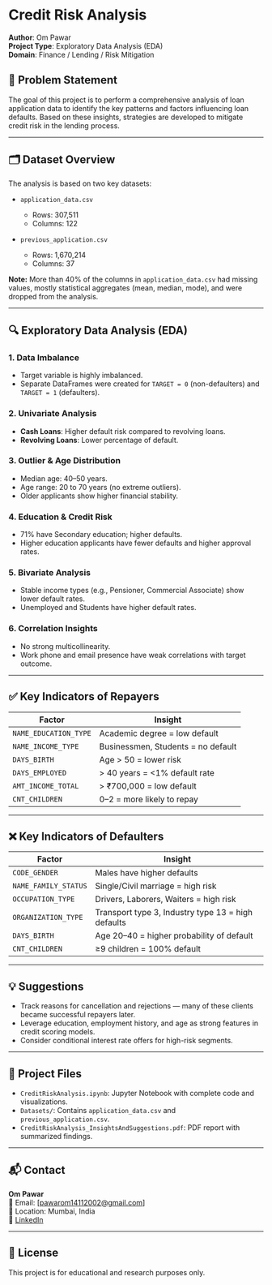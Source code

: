 # Credit Risk Analysis

**Author**: Om Pawar  
**Project Type**: Exploratory Data Analysis (EDA)  
**Domain**: Finance / Lending / Risk Mitigation

## 📌 Problem Statement

The goal of this project is to perform a comprehensive analysis of loan application data to identify the key patterns and factors influencing loan defaults. Based on these insights, strategies are developed to mitigate credit risk in the lending process.

---

## 🗂️ Dataset Overview

The analysis is based on two key datasets:

- `application_data.csv`  
  - Rows: 307,511  
  - Columns: 122  

- `previous_application.csv`  
  - Rows: 1,670,214  
  - Columns: 37  

**Note:** More than 40% of the columns in `application_data.csv` had missing values, mostly statistical aggregates (mean, median, mode), and were dropped from the analysis.

---

## 🔍 Exploratory Data Analysis (EDA)

### 1. Data Imbalance
- Target variable is highly imbalanced.
- Separate DataFrames were created for `TARGET = 0` (non-defaulters) and `TARGET = 1` (defaulters).

### 2. Univariate Analysis
- **Cash Loans**: Higher default risk compared to revolving loans.
- **Revolving Loans**: Lower percentage of default.

### 3. Outlier & Age Distribution
- Median age: 40–50 years.
- Age range: 20 to 70 years (no extreme outliers).
- Older applicants show higher financial stability.

### 4. Education & Credit Risk
- 71% have Secondary education; higher defaults.
- Higher education applicants have fewer defaults and higher approval rates.

### 5. Bivariate Analysis
- Stable income types (e.g., Pensioner, Commercial Associate) show lower default rates.
- Unemployed and Students have higher default rates.

### 6. Correlation Insights
- No strong multicollinearity.
- Work phone and email presence have weak correlations with target outcome.

---

## ✅ Key Indicators of Repayers

| Factor | Insight |
|--------|---------|
| `NAME_EDUCATION_TYPE` | Academic degree = low default |
| `NAME_INCOME_TYPE` | Businessmen, Students = no default |
| `DAYS_BIRTH` | Age > 50 = lower risk |
| `DAYS_EMPLOYED` | > 40 years = <1% default rate |
| `AMT_INCOME_TOTAL` | > ₹700,000 = low default |
| `CNT_CHILDREN` | 0–2 = more likely to repay |

---

## ❌ Key Indicators of Defaulters

| Factor | Insight |
|--------|---------|
| `CODE_GENDER` | Males have higher defaults |
| `NAME_FAMILY_STATUS` | Single/Civil marriage = high risk |
| `OCCUPATION_TYPE` | Drivers, Laborers, Waiters = high risk |
| `ORGANIZATION_TYPE` | Transport type 3, Industry type 13 = high defaults |
| `DAYS_BIRTH` | Age 20–40 = higher probability of default |
| `CNT_CHILDREN` | ≥9 children = 100% default |

---

## 💡 Suggestions

- Track reasons for cancellation and rejections — many of these clients became successful repayers later.
- Leverage education, employment history, and age as strong features in credit scoring models.
- Consider conditional interest rate offers for high-risk segments.

---

## 📁 Project Files

- `CreditRiskAnalysis.ipynb`: Jupyter Notebook with complete code and visualizations.
- `Datasets/`: Contains `application_data.csv` and `previous_application.csv`.
- `CreditRiskAnalysis_InsightsAndSuggestions.pdf`: PDF report with summarized findings.

---

## 📬 Contact

**Om Pawar**  
📧 Email: [pawarom14112002@gmail.com]  
📍 Location: Mumbai, India  
🔗 [LinkedIn](https://www.linkedin.com/in/pawarom14)

---

## 📜 License

This project is for educational and research purposes only.

